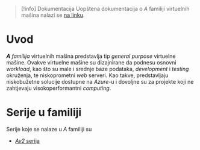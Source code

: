 > [!info] Dokumentacija
> Uopštena dokumentacija o *A* familiji virtuelnih mašina nalazi se [na linku](https://learn.microsoft.com/en-us/azure/virtual-machines/sizes/general-purpose/a-family).
# Uvod
***A*** *familija* virtuelnih mašina predstavlja tip *general purpose* virtuelne mašine. Ovakve virtuelne mašine su dizajnirane da podnesu osnovni *workload*, kao što su male i srednje baze podataka, *development* i *testing* okruženja, te niskoprometni *web* serveri. Kao takve, predstavljaju niskobužetne solucije dostupne na *Azure*-u i dovoljne su za projekte koji ne zahtjevaju visokoperformantni *computing*.
# Serije u familiji
Serije koje se nalaze u *A* familiji su
- [*Av2* serija](https://learn.microsoft.com/en-us/azure/virtual-machines/sizes/general-purpose/av2-series?tabs=sizebasic)



